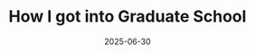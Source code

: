 ---
title: "How I got into Graduate School"
date: 2025-06-30
tags:
  - graduate school
  - Monash university
  - PhD
external_url: https://medium.com/@rkartik.inbox/how-i-got-phd-position-in-aerospace-74e4646cedaa
excerpt: "In this blog, I share my journey of applying to universities for PhD positions across US, Europe and Australia based universities & labs."
---
